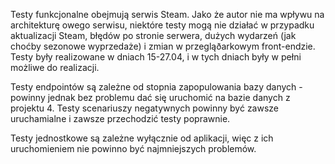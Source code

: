 Testy funkcjonalne obejmują serwis Steam. Jako że autor nie ma wpływu na architekturę owego serwisu, niektóre testy mogą nie działać w przypadku aktualizacji Steam, błędów po stronie serwera, dużych wydarzeń (jak choćby sezonowe wyprzedaże) i zmian w przegląðarkowym front-endzie. Testy były realizowane w dniach 15-27.04, i w tych dniach były w pełni możliwe do realizacji.

Testy endpointów są zależne od stopnia zapopulowania bazy danych - powinny jednak bez problemu dać się uruchomić na bazie danych z projektu 4. Testy scenariuszy negatywnych powinny być zawsze uruchamialne i zawsze przechodzić testy poprawnie.

Testy jednostkowe są zależne wyłącznie od aplikacji, więc z ich uruchomieniem nie powinno być najmniejszych problemów.
